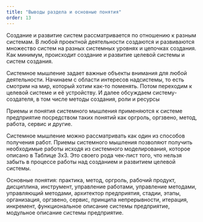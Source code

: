 ```yaml
---
title: "Выводы раздела и основные понятия"
order: 13
---
```




Создание и развитие систем рассматривается по отношению к разным системам. В любой проектной деятельности создаются и развиваются множество систем на разных системных уровнях и цепочках создания. Как минимум, происходит создание и развитие целевой системы и систем создания.

Системное мышление задает важные объекты внимания для любой деятельности. Начинаем с области интересов надсистемы, то есть смотрим на мир, который хотим как-то поменять. Потом переходим к целевой системе и её устройству. И далее обсуждаем систему-создателя, в том числе методы создания, роли и ресурсы

Приемы и понятия системного мышления применяются к системе предприятие посредством таких понятий как оргроль, оргзвено, метод, работа, сервис и другие.

Системное мышление можно рассматривать как один из способов получения работ. Приемы системного мышления позволяют получить необходимые работы исходя из системного моделирования, которое описано в Таблице 3х3. Это своего рода чек-лист того, что нельзя забыть в процессе работы над созданием и развитием целевой системы.

Основные понятия: практика, метод, оргроль, рабочий продукт, дисциплина, инструмент, управление работами, управление методами, управляющий методами, архитектор предприятия, стадии, этапы, организация, оргзвено, сервис, принципа непрерывности, итерация, инкремент, функциональное описание системы предприятие, модульное описание системы предприятие.

